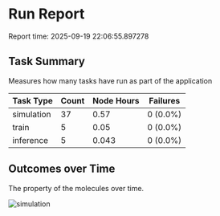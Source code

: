 # Run Report
Report time: 2025-09-19 22:06:55.897278

## Task Summary
Measures how many tasks have run as part of the application

| Task Type   |   Count |   Node Hours | Failures   |
|-------------|---------|--------------|------------|
| simulation  |      37 |        0.57  | 0 (0.0%)   |
| train       |       5 |        0.05  | 0 (0.0%)   |
| inference   |       5 |        0.043 | 0 (0.0%)   |

## Outcomes over Time
The property of the molecules over time.

![simulation](simulation-outputs.png)
